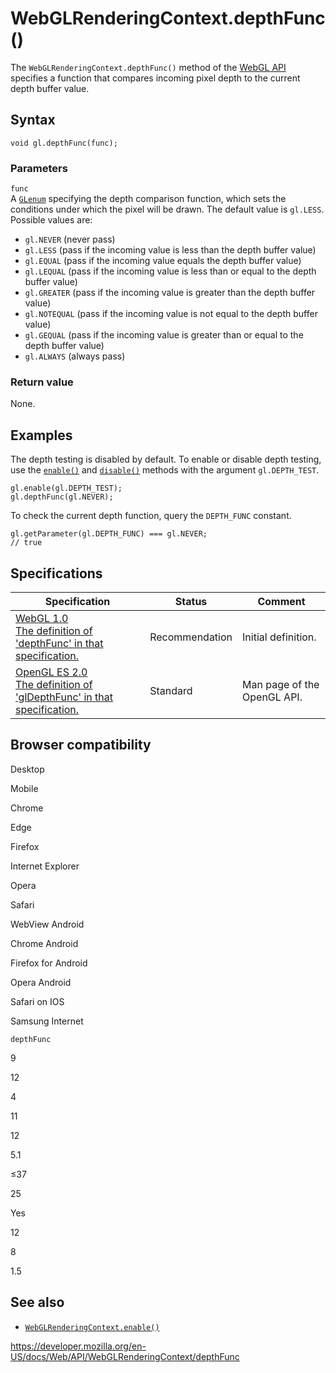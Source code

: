 WebGLRenderingContext.depthFunc()
=================================

The `WebGLRenderingContext.depthFunc()` method of the [WebGL API](../webgl_api) specifies a function that compares incoming pixel depth to the current depth buffer value.

Syntax
------

    void gl.depthFunc(func);

### Parameters

`func`  
A [`GLenum`](../webgl_api/types) specifying the depth comparison function, which sets the conditions under which the pixel will be drawn. The default value is `gl.LESS`. Possible values are:

-   `gl.NEVER` (never pass)
-   `gl.LESS` (pass if the incoming value is less than the depth buffer value)
-   `gl.EQUAL` (pass if the incoming value equals the depth buffer value)
-   `gl.LEQUAL` (pass if the incoming value is less than or equal to the depth buffer value)
-   `gl.GREATER` (pass if the incoming value is greater than the depth buffer value)
-   `gl.NOTEQUAL` (pass if the incoming value is not equal to the depth buffer value)
-   `gl.GEQUAL` (pass if the incoming value is greater than or equal to the depth buffer value)
-   `gl.ALWAYS` (always pass)

### Return value

None.

Examples
--------

The depth testing is disabled by default. To enable or disable depth testing, use the [`enable()`](enable) and [`disable()`](disable) methods with the argument `gl.DEPTH_TEST`.

    gl.enable(gl.DEPTH_TEST);
    gl.depthFunc(gl.NEVER);

To check the current depth function, query the `DEPTH_FUNC` constant.

    gl.getParameter(gl.DEPTH_FUNC) === gl.NEVER;
    // true

Specifications
--------------

<table><thead><tr class="header"><th>Specification</th><th>Status</th><th>Comment</th></tr></thead><tbody><tr class="odd"><td><a href="https://www.khronos.org/registry/webgl/specs/latest/1.0/#5.14.3">WebGL 1.0<br />
<span class="small">The definition of 'depthFunc' in that specification.</span></a></td><td><span class="spec-rec">Recommendation</span></td><td>Initial definition.</td></tr><tr class="even"><td><a href="https://www.khronos.org/opengles/sdk/docs/man/xhtml/glDepthFunc.xml">OpenGL ES 2.0<br />
<span class="small">The definition of 'glDepthFunc' in that specification.</span></a></td><td><span class="spec-standard">Standard</span></td><td>Man page of the OpenGL API.</td></tr></tbody></table>

Browser compatibility
---------------------

Desktop

Mobile

Chrome

Edge

Firefox

Internet Explorer

Opera

Safari

WebView Android

Chrome Android

Firefox for Android

Opera Android

Safari on IOS

Samsung Internet

`depthFunc`

9

12

4

11

12

5.1

≤37

25

Yes

12

8

1.5

See also
--------

-   [`WebGLRenderingContext.enable()`](enable)

<a href="https://developer.mozilla.org/en-US/docs/Web/API/WebGLRenderingContext/depthFunc" class="_attribution-link">https://developer.mozilla.org/en-US/docs/Web/API/WebGLRenderingContext/depthFunc</a>
